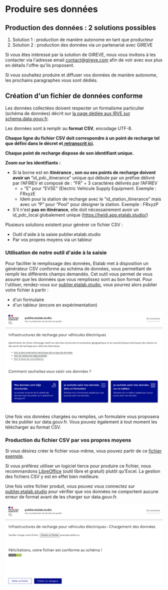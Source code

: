# Produire ses données

## Production des données : 2 solutions possibles&#x20;

1. Solution 1 : production de manière autonome en tant que producteur&#x20;
2. Solution 2 : production des données via un partenariat avec GIREVE

Si vous êtes intéressé par la solution de GIREVE, nous vous invitons à les contacter via l'adresse email contact@gireve.com afin de voir avec eux plus en détails l'offre qu'ils proposent.&#x20;

Si vous souhaitez produire et diffuser vos données de manière autonome, les prochains paragraphes vous sont dédiés.

## Création d'un fichier de données conforme

Les données collectées doivent respecter un formalisme particulier (schéma de données) décrit sur [la page dédiée aux IRVE sur schema.data.gouv.fr](https://schema.data.gouv.fr/etalab/schema-irve/latest.html).

Les données sont à remplir au **format CSV**, encodage UTF-8.&#x20;

**Chaque ligne du fichier CSV doit correspondre à un point de recharge tel que défini dans le décret et**[ **retranscrit ici**](../definitions.md)**.**&#x20;

**Chaque point de recharge dispose de son identifiant unique.**

**Zoom sur les identifiants :**&#x20;

* &#x20;Si la borne est en **itinérance , son ou ses points de recharge doivent avoir un** “id\_pdc\_itinerance” unique qui débute par un préfixe délivré par l’AFIREV et composé de : “FR” + 3 caractères délivrés par l’AFIREV&#x20;
  * \+ “E” pour “EVSE” (Electric Vehicule Supply Equipment. Exemple : FRxyzE&#x20;
  * Idem pour la station de recharge avec le “id\_station\_itinerance” mais avec un “P” pour “Pool” pour désigner la station. Exemple : FRxyzP
* S'il n'est **pas en itinérance**, elle doit nécessairement avoir un id\_pdc\_local globalement unique (https://heidi.app.etalab.studio/)

Plusieurs solutions existent pour générer ce fichier CSV :&#x20;

* Outil d'aide à la saisie publier.etalab.studio
* Par vos propres moyens via un tableur

### **Utilisation de notre outil d'aide à la saisie**

Pour faciliter le remplissage des données, Etalab met à disposition un générateur CSV conforme au schéma de données, vous permettant de remplir les différents champs demandés. Cet outil vous permet de vous assurer que les données que vous remplissez sont au bon format. Pour l'utiliser, rendez-vous sur [publier.etalab.studio](https://publier.etalab.studio/select?schema=etalab%2Fschema-irve), vous pourrez alors publier votre fichier à partir :

* d'un formulaire
* d'un tableur (encore en expérimentation)

![Choix du mode de saisie des données sur publier.etalab.studio](<../../../.gitbook/assets/image (120).png>)

Une fois vos données chargées ou remplies, un formulaire vous proposera de les publier sur data.gouv.fr. Vous pouvez également à tout moment les télécharger au format CSV.

### **Production du fichier CSV par vos propres moyens**

Si vous désirez créer le fichier vous-même, vous pouvez partir de ce [fichier exemple](https://www.data.gouv.fr/fr/datasets/fichier-exemple-stations-de-recharge-de-vehicules-electriques/).

Si vous préférez utiliser un logiciel tierce pour produire ce fichier, nous recommandons [LibreOffice](https://fr.libreoffice.org) (outil libre et gratuit) plutôt qu'Excel. La gestion des fichiers CSV y est en effet bien meilleure.

Une fois votre fichier produit, vous pouvez vous connectez sur [publier.etalab.studio](https://publier.etalab.studio/select?schema=etalab%2Fschema-irve) pour vérifier que vos données ne comportent aucune erreur de format avant de les charger sur data.gouv.fr.

![Validation des données sur publier.etalab.studio](<../../../.gitbook/assets/image (123).png>)

##
